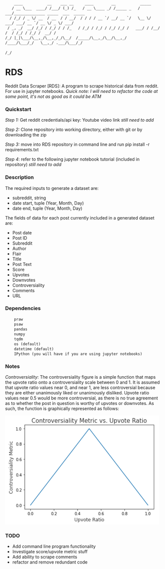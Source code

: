 
        ____           __    ___ __     ____        __           _____                                
       / __ \___  ____/ /___/ (_) /_   / __ \____ _/ /_____ _   / ___/______________ _____  ___  _____
      / /_/ / _ \/ __  / __  / / __/  / / / / __ `/ __/ __ `/   \__ \/ ___/ ___/ __ `/ __ \/ _ \/ ___/
     / _, _/  __/ /_/ / /_/ / / /_   / /_/ / /_/ / /_/ /_/ /   ___/ / /__/ /  / /_/ / /_/ /  __/ /    
    /_/ |_|\___/\__,_/\__,_/_/\__/  /_____/\__,_/\__/\__,_/   /____/\___/_/   \__,_/ .___/\___/_/     
                                                                              /_/                 



# RDS
Reddit Data Scraper [RDS]: A program to scrape historical data from reddit. For use in jupyter notebooks. *Quick note: I will need to refactor the code at some point, it's not as good as it could be ATM*

### Quickstart

*Step 1:* Get reddit credentials/api key: Youtube video link *still need to add*

*Step 2:* Clone repository into working directory, either with git or by downloading the zip

*Step 3:* move into RDS repository in command line and run pip install -r requirements.txt

*Step 4*: refer to the following jupyter notebook tutorial (included in repository) *still need to add*


### Description

The required inputs to generate a dataset are:
- subreddit, string
- date start, tuple (Year, Month, Day)
- date end, tuple (Year, Month, Day)


The fields of data for each post currently included in a generated dataset are:

- Post date
- Post ID
- Subreddit
- Author
- Flair
- Title
- Post Text
- Score
- Upvotes
- Downvotes
- Controversiality
- Comments
- URL

### Dependencies

        praw
        psaw
        pandas
        numpy
        tqdm
        os (default)
        datetime (default)
        IPython (you will have if you are using jupyter notebooks)

### Notes
*Controversiality*: The controversiality figure is a simple function that maps the upvote ratio onto a controversiality scale between 0 and 1. It is assumed that upvote ratio values near 0, and near 1, are less controversial because they are either unanimously liked or unanimously disliked. Upvote ratio values near 0.5 would be more controversial, as there is no true agreement as to whether the post in question is worthy of upvotes or downvotes. As such, the function is graphically represented as follows:

![](images/controversial_metric_func.png)


### TODO

- Add command line program functionality
- Investigate score/upvote metric stuff
- Add ability to scrape comments
- refactor and remove redundant code
